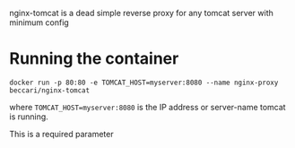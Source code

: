 nginx-tomcat is a dead simple reverse proxy for any tomcat server with minimum config

# Running the container

`docker run -p 80:80 -e TOMCAT_HOST=myserver:8080 --name nginx-proxy beccari/nginx-tomcat`

where `TOMCAT_HOST=myserver:8080` is the IP address or server-name tomcat is running.

This is a required parameter
